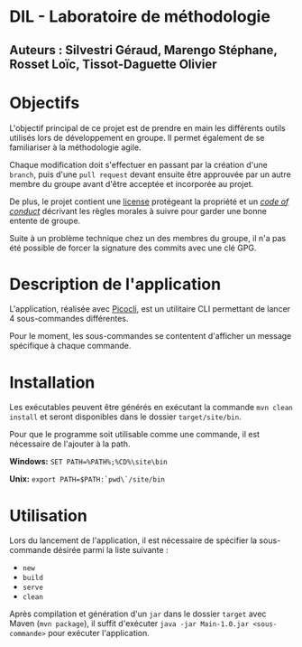 # DIL - Laboratoire de méthodologie

## Auteurs : Silvestri Géraud, Marengo Stéphane, Rosset Loïc, Tissot-Daguette Olivier

# Objectifs

L'objectif principal de ce projet est de prendre en main les différents outils utilisés lors de développement en groupe.
Il permet également de se familiariser à la méthodologie agile.

Chaque modification doit s'effectuer en passant par la création d'une `branch`, puis d'une `pull request` devant ensuite
être approuvée par un autre membre du groupe avant d'être acceptée et incorporée au projet.

De plus, le projet contient une [license](./LICENSE) protégeant la propriété et un [*code of
conduct*](./CODE_OF_CONDUCT.md) décrivant les règles morales à suivre pour garder une bonne entente de groupe.

Suite à un problème technique chez un des membres du groupe, il n'a pas été possible de forcer la signature des commits
avec une clé GPG.

# Description de l'application

L'application, réalisée avec [Picocli](https://picocli.info/), est un utilitaire CLI permettant de lancer 4
sous-commandes différentes.

Pour le moment, les sous-commandes se contentent d'afficher un message spécifique à chaque commande.

# Installation

Les exécutables peuvent être générés en exécutant la commande `mvn clean install` et seront disponibles dans le dossier
`target/site/bin`.

Pour que le programme soit utilisable comme une commande, il est nécessaire de l'ajouter à la path.

**Windows:** ```SET PATH=%PATH%;%CD%\site\bin```

**Unix:** ```export PATH=$PATH:`pwd\`/site/bin```

# Utilisation

Lors du lancement de l'application, il est nécessaire de spécifier la sous-commande désirée parmi la liste suivante :

- `new`
- `build`
- `serve`
- `clean`

Après compilation et génération d'un `jar` dans le dossier `target` avec Maven (`mvn package`), il suffit
d'exécuter `java -jar Main-1.0.jar <sous-commande>` pour exécuter l'application.
